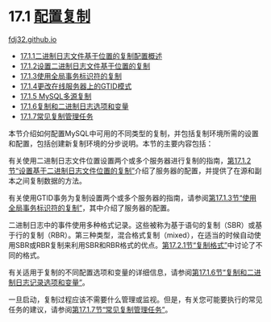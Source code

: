 17.1 [配置复制](https://dev.mysql.com/doc/refman/8.0/en/replication-configuration.html)
===
[fdj32.github.io](https://fdj32.github.io)  
- [17.1.1二进制日志文件基于位置的复制配置概述](https://github.com/fdj32/fdj32.github.io/blob/master/blog/2021-05-18.mysql-17.1.1-binlog-replication-configuration-overview.md)
- [17.1.2设置二进制日志文件基于位置的复制](https://github.com/fdj32/fdj32.github.io/blob/master/blog/2021-05-18.mysql-17.1.2-replication-howto.md)
- [17.1.3使用全局事务标识符的复制](https://github.com/fdj32/fdj32.github.io/blob/master/blog/2021-05-24.mysql-17.1.3-replication-gtids.md)
- [17.1.4更改在线服务器上的GTID模式](https://dev.mysql.com/doc/refman/8.0/en/replication-mode-change-online.html)
- [17.1.5 MySQL多源复制](https://dev.mysql.com/doc/refman/8.0/en/replication-multi-source.html)
- [17.1.6复制和二进制日志选项和变量](https://dev.mysql.com/doc/refman/8.0/en/replication-options.html)
- [17.1.7常见复制管理任务](https://dev.mysql.com/doc/refman/8.0/en/replication-administration.html)

本节介绍如何配置MySQL中可用的不同类型的复制，并包括复制环境所需的设置和配置，包括创建新复制环境的分步说明。本节的主要内容包括：

有关使用二进制日志文件位置设置两个或多个服务器进行复制的指南，[第17.1.2节“设置基于二进制日志文件位置的复制”](https://dev.mysql.com/doc/refman/8.0/en/replication-howto.html)介绍了服务器的配置，并提供了在源和副本之间复制数据的方法。

有关使用GTID事务为复制设置两个或多个服务器的指南，请参阅[第17.1.3节“使用全局事务标识符的复制”](https://dev.mysql.com/doc/refman/8.0/en/replication-gtids.html)，其中介绍了服务器的配置。

二进制日志中的事件使用多种格式记录。这些被称为基于语句的复制（SBR）或基于行的复制（RBR）。第三种类型，混合格式复制（mixed），在适当的时候自动使用SBR或RBR复制来利用SBR和RBR格式的优点。[第17.2.1节“复制格式”](https://dev.mysql.com/doc/refman/8.0/en/replication-formats.html)中讨论了不同的格式。

有关适用于复制的不同配置选项和变量的详细信息，请参阅[第17.1.6节“复制和二进制日志记录选项和变量”](https://dev.mysql.com/doc/refman/8.0/en/replication-options.html)。

一旦启动，复制过程应该不需要什么管理或监视。但是，有关您可能要执行的常见任务的建议，请参阅[第17.1.7节“常见复制管理任务”](https://dev.mysql.com/doc/refman/8.0/en/replication-administration.html)。